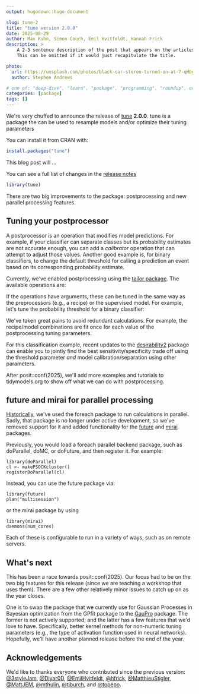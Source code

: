 ```yaml
---
output: hugodown::hugo_document

slug: tune-2
title: "tune version 2.0.0"
date: 2025-08-29
author: Max Kuhn, Simon Couch, Emil Hvitfeldt, Hannah Frick
description: >
    A 2-3 sentence description of the post that appears on the articles page.
    This can be omitted if it would just recapitulate the title.

photo:
  url: https://unsplash.com/photos/black-car-stereo-turned-on-at-7-qHbg3DKB1Y0
  author: Stephen Andrews

# one of: "deep-dive", "learn", "package", "programming", "roundup", or "other"
categories: [package] 
tags: []
---
```


<!--
TODO:
* [ ] Look over / edit the post's title in the yaml
* [ ] Edit (or delete) the description; note this appears in the Twitter card
* [ ] Pick category and tags (see existing with `hugodown::tidy_show_meta()`)
* [ ] Find photo & update yaml metadata
* [ ] Create `thumbnail-sq.jpg`; height and width should be equal
* [ ] Create `thumbnail-wd.jpg`; width should be >5x height
* [ ] `hugodown::use_tidy_thumbnails()`
* [ ] Add intro sentence, e.g. the standard tagline for the package
* [ ] `usethis::use_tidy_thanks()`
-->

We're very chuffed to announce the release of [tune](https://tune.tidymodels.org) **2.0.0**. tune is a package the can be used to resample models and/or optimize their tuning parameters 

You can install it from CRAN with:


``` r
install.packages("tune")
```

This blog post will ...

You can see a full list of changes in the [release notes](https://tune.tidymodels.org/news/index.html#tune-200)


``` r
library(tune)
```

There are two big improvements to the package: postprocessing and new parallel processing features. 

## Tuning your postprocessor

A postprocessor is an operation that modifies model predictions.  For example, if your classifier can separate classes but its probability estimates are not accurate enough, you can add a _calibrator_ operation that can attempt to adjust those values. Another good example is, for binary classifiers, to change the default threshold for calling a prediction an event based on its corresponding probability estimate. 

Currently, we've enabled postprocessing using the [tailor package](https://www.tidyverse.org/blog/2024/10/postprocessing-preview/). The available operations are: 


If the operations have arguments, these can be tuned in the same way as the preprocessors (e.g., a recipe) or the supervised model. For example, let's tune the probability threshold for a binary classifier: 



We've taken great pains to avoid redundant calculations. For example, the recipe/model combinations are fit once for each value of the postprocessing tuning parameters. 

For this classification example, recent updates to the [desirability2](https://desirability2.tidymodels.org/#using-with-the-tune-package) package can enable you to jointly find the best sensitivity/specificity trade off using the threshold parameter _and_ model calibration/separation using other parameters. 

After posit::conf(2025), we'll add more examples and tutorials to tidymodels.org to show off what we can do with postprocessing. 

## future and mirai for parallel processing

[Historically](https://www.tidyverse.org/blog/2024/04/tune-1-2-0/#modernized-support-for-parallel-processing), we've used the foreach package to run calculations in parallel. Sadly, that package is no longer under active development, so we've removed support for it and added functionality for the [future](https://future.futureverse.org/) and [mirai](https://mirai.r-lib.org/) packages. 

Previously, you would load a foreach parallel backend package, such as doParallel, doMC, or doFuture, and then register it. For  example:

```
library(doParallel)
cl <- makePSOCKcluster()
registerDoParallel(cl)
```

Instead, you can use the future package via:

```
library(future)
plan("multisession")
```

or the mirai package by using

```
library(mirai)
daemons(num_cores)
```

Each of these is configurable to run in a variety of ways, such as on remote servers. 

## What's next

This has been a race towards posit::conf(2025). Our focus had to be on the two big features for this release (since we are teaching a workshop that uses them). There are a few other relatively minor issues to catch up on as the year closes. 

One is to swap the package that we currently use for Gaussian Processes in Bayesian optimization from the GPfit package to the [GauPro](https://github.com/CollinErickson/GauPro) package. The former is not actively supported, and the latter has a few features that we'd love to have. Specifically, better kernel methods for non-numeric tuning parameters (e.g., the type of activation function used in neural networks). Hopefully, we'll have another planned release before the end of the year. 

## Acknowledgements

We'd like to thanks everyone who contributed since the previous version: [&#x0040;3styleJam](https://github.com/3styleJam), [&#x0040;Diyar0D](https://github.com/Diyar0D), [&#x0040;EmilHvitfeldt](https://github.com/EmilHvitfeldt), [&#x0040;hfrick](https://github.com/hfrick), [&#x0040;MatthieuStigler](https://github.com/MatthieuStigler), [&#x0040;MattJEM](https://github.com/MattJEM), [&#x0040;mthulin](https://github.com/mthulin), [&#x0040;tjburch](https://github.com/tjburch), and [&#x0040;topepo](https://github.com/topepo).


